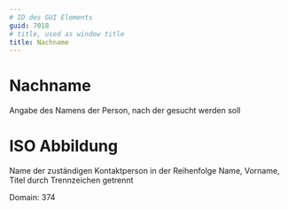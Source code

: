 ```yaml
---
# ID des GUI Elements
guid: 7018
# title, used as window title
title: Nachname
---
```


# Nachname

Angabe des Namens der Person, nach der gesucht werden soll


# ISO Abbildung

Name der zuständigen Kontaktperson in der Reihenfolge Name, Vorname, Titel durch Trennzeichen getrennt

Domain: 374
